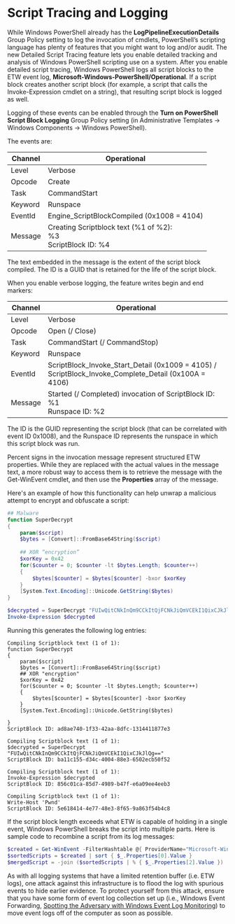 # Script Tracing and Logging

While Windows PowerShell already has the **LogPipelineExecutionDetails** Group Policy setting to log the invocation of cmdlets, PowerShell’s scripting language has plenty of features that you might want to log and/or audit. The new Detailed Script Tracing feature lets you enable detailed tracking and analysis of Windows PowerShell scripting use on a system. After you enable detailed script tracing, Windows PowerShell logs all script blocks to the ETW event log, **Microsoft-Windows-PowerShell/Operational**. If a script block creates another script block (for example, a script that calls the Invoke-Expression cmdlet on a string), that resulting script block is logged as well.

Logging of these events can be enabled through the **Turn on PowerShell Script Block Logging** Group Policy setting (in Administrative Templates -> Windows Components -> Windows PowerShell).

The events are:

| Channel | Operational                                 |
|---------|---------------------------------------------|
| Level   | Verbose                                     |
| Opcode  | Create                                      |
| Task    | CommandStart                                |
| Keyword | Runspace                                    |
| EventId | Engine_ScriptBlockCompiled (0x1008 = 4104)  |
| Message | Creating Scriptblock text (%1 of %2): </br> %3 </br> ScriptBlock ID: %4 |


The text embedded in the message is the extent of the script block compiled. The ID is a GUID that is retained for the life of the script block.

When you enable verbose logging, the feature writes begin and end markers:

| Channel | Operational                                            |
|---------|--------------------------------------------------------|
| Level   | Verbose                                                |
| Opcode  | Open (/ Close)                                         |
| Task    | CommandStart (/ CommandStop)                           |
| Keyword | Runspace                                               |
| EventId | ScriptBlock\_Invoke\_Start\_Detail (0x1009 = 4105) / </br> ScriptBlock\_Invoke\_Complete\_Detail (0x100A = 4106) |
| Message | Started (/ Completed) invocation of ScriptBlock ID: %1 </br> Runspace ID: %2 |

The ID is the GUID representing the script block (that can be correlated with event ID 0x1008), and the Runspace ID represents the runspace in which this script block was run.

Percent signs in the invocation message represent structured ETW properties. While they are replaced with the actual values in the message text, a more robust way to access them is to retrieve the message with the Get-WinEvent cmdlet, and then use the **Properties** array of the message.

Here's an example of how this functionality can help unwrap a malicious attempt to encrypt and obfuscate a script:

```powershell
## Malware
function SuperDecrypt
{
    param($script)
    $bytes = [Convert]::FromBase64String($script)
             
    ## XOR “encryption”
    $xorKey = 0x42
    for($counter = 0; $counter -lt $bytes.Length; $counter++)
    {
        $bytes[$counter] = $bytes[$counter] -bxor $xorKey
    }
    [System.Text.Encoding]::Unicode.GetString($bytes)
}

$decrypted = SuperDecrypt "FUIwQitCNkInQm9CCkItQjFCNkJiQmVCEkI1QixCJkJlQg=="
Invoke-Expression $decrypted
```

Running this generates the following log entries:

```
Compiling Scriptblock text (1 of 1):
function SuperDecrypt
{
    param($script)
    $bytes = [Convert]::FromBase64String($script)
    ## XOR "encryption"
    $xorKey = 0x42
    for($counter = 0; $counter -lt $bytes.Length; $counter++)
    {
        $bytes[$counter] = $bytes[$counter] -bxor $xorKey
    }
    [System.Text.Encoding]::Unicode.GetString($bytes)

}
ScriptBlock ID: ad8ae740-1f33-42aa-8dfc-1314411877e3

Compiling Scriptblock text (1 of 1):
$decrypted = SuperDecrypt "FUIwQitCNkInQm9CCkItQjFCNkJiQmVCEkI1QixCJkJlQg=="
ScriptBlock ID: ba11c155-d34c-4004-88e3-6502ecb50f52

Compiling Scriptblock text (1 of 1):
Invoke-Expression $decrypted
ScriptBlock ID: 856c01ca-85d7-4989-b47f-e6a09ee4eeb3

Compiling Scriptblock text (1 of 1):
Write-Host 'Pwnd'
ScriptBlock ID: 5e618414-4e77-48e3-8f65-9a863f54b4c8
```

If the script block length exceeds what ETW is capable of holding in a single event, Windows PowerShell breaks the script into multiple parts. Here is sample code to recombine a script from its log messages:

```powershell
$created = Get-WinEvent -FilterHashtable @{ ProviderName="Microsoft-Windows-PowerShell"; Id = 4104 } | Where-Object { $_.<...> }
$sortedScripts = $created | sort { $_.Properties[0].Value }
$mergedScript = -join ($sortedScripts | % { $_.Properties[2].Value })
```

As with all logging systems that have a limited retention buffer (i.e. ETW logs), one attack against this infrastructure is to flood the log with spurious events to hide earlier evidence. To protect yourself from this attack, ensure that you have some form of event log collection set up (i.e., Windows Event Forwarding, [Spotting the Adversary with Windows Event Log Monitoring](http://www.nsa.gov/ia/_files/app/Spotting_the_Adversary_with_Windows_Event_Log_Monitoring.pdf)) to move event logs off of the computer as soon as possible.
